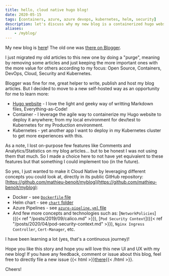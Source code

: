 ```yaml
---
title: hello, cloud native hugo blog!
date: 2020-05-15
tags: [containers, azure, azure devops, kubernetes, helm, security]
description: let's discuss why my new blog is a containerized hugo website hosted on kubernetes
aliases:
    - /myblog/
---
```

My new blog is [here](http://alwaysupalwayson.com)! The old one was [there on Blogger](https://alwaysupalwayson.blogspot.com).

I just migrated my old articles to this new one by doing a "purge", meaning by removing some articles and just keeping the more important ones with the more value for others according to my focus: Open Source, Containers, DevOps, Cloud, Security and Kubernetes.

Blogger was fine for me, great helper to write, publish and host my blog articles. But I decided to move to a new self-hosted way as an opportunity for me to learn more:
- [Hugo website](https://gohugo.io) - I love the light and geeky way of writting Markdown files, Everything-as-Code!
- Container - I leverage the agile way to containerize my Hugo website to deploy it anywhere; from my local environment for dev/test to Kubernetes for my Production environment.
- Kubernetes - yet another app I want to deploy in my Kubernetes cluster to get more experiences with this.

As a note, I lost on-purpose few features like Comments and Analytics/Statistics on my blog articles... but to be honest I was not using them that much. So I made a choice here to not have yet equivalent to these features but that something I could implement too (in the future).

So yes, I just wanted to make it Cloud Native by leveraging different concepts you could look at, directly in its public GitHub repository: [https://github.com/mathieu-benoit/myblog](https://github.com/mathieu-benoit/myblog):
- Docker - see [`Dockerfile` file](https://github.com/mathieu-benoit/myblog/blob/master/Dockerfile)
- Helm chart - see [`chart` folder](https://github.com/mathieu-benoit/myblog/tree/master/chart)
- Azure Pipelines - see [`azure-pipeline.yml` file](https://github.com/mathieu-benoit/myblog/blob/master/azure-pipeline.yml)
- And few more concepts and technologies such as: [`NetworkPolicies`]({{< ref "/posts/2019/09/calico.md" >}}), [`Pod Security Context`]({{< ref "/posts/2020/04/pod-security-context.md" >}}), `Nginx Ingress Controller`, `Cert-Manager`, etc.

I have been learning a lot (yes, that's a continuous journey)!

Hope you like this story and hope you will love this new UI and UX with my new blog! If you have any feedback, comment or issue about this blog, feel free to directly file a new issue {{< html >}}<a href="https://github.com/mathieu-benoit/myblog/issues/new/choose" target="_blank">there</a>{{< /html >}}.

Cheers!